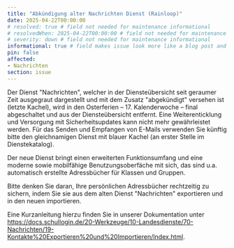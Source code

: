 ```yaml
---
title: "Abkündigung alter Nachrichten Dienst (Rainloop)"
date: 2025-04-22T00:00:00
# resolved: true # field not needed for maintenance informational
# resolvedWhen: 2025-04-22T00:00:00 # field not needed for maintenance informational
# severity: down # field not needed for maintenance informational
informational: true # field makes issue look more like a blog post and removes any references to downtime length
pin: false
affected:
- Nachrichten
section: issue
---
```


Der Dienst "Nachrichten", welcher in der Diensteübersicht seit geraumer Zeit ausgegraut dargestellt und mit dem Zusatz "abgekündigt" versehen ist (letzte Kachel), wird in den Osterferien – 17. Kalenderwoche – final abgeschaltet und aus der Diensteübersicht entfernt. Eine Weiterenticklung und Versorgung mit Sicherheitsupdates kann nicht mehr gewährleistet werden. Für das Senden und Empfangen von E-Mails verwenden Sie künftig bitte den gleichnamigen Dienst mit blauer Kachel (an erster Stelle im Dienstekatalog).

Der neue Dienst bringt einen erweiterten Funktionsumfang und eine moderne sowie mobilfähige Benutzungsoberfäche mit sich, das sind u.a. automatisch erstellte Adressbücher für Klassen und Gruppen.

Bitte denken Sie daran, Ihre persönlichen Adressbücher rechtzeitig zu sichern, indem Sie sie aus dem alten Dienst "Nachrichten" exportieren und in den neuen importieren.

Eine Kurzanleitung hierzu finden Sie in unserer Dokumentation unter https://docs.schullogin.de/20-Werkzeuge/10-Landesdienste/70-Nachrichten/19-Kontakte%20Exportieren%20und%20Importieren/Index.html.
